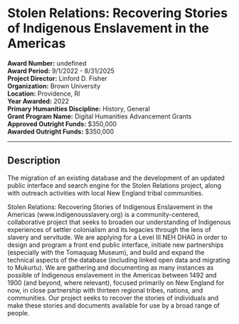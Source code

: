
# Stolen Relations: Recovering Stories of Indigenous Enslavement in the Americas

**Award Number:** undefined  
**Award Period:** 9/1/2022 - 8/31/2025  
**Project Director:** Linford D. Fisher  
**Organization:** Brown University  
**Location:** Providence, RI  
**Year Awarded:** 2022  
**Primary Humanities Discipline:** History, General  
**Grant Program Name:** Digital Humanities Advancement Grants  
**Approved Outright Funds:** $350,000  
**Awarded Outright Funds:** $350,000  

---

## Description

<p>The migration of an existing database and the development of an updated public interface and search engine for the Stolen Relations project, along with outreach activities with local New England tribal communities.</p>
<p>Stolen Relations: Recovering Stories of Indigenous Enslavement in the Americas (www.indigenousslavery.org) is a community-centered, collaborative project that seeks to broaden our understanding of Indigenous experiences of settler colonialism and its legacies through the lens of slavery and servitude. We are applying for a Level III NEH DHAG in order to design and program a front end public interface, initiate new partnerships (especially with the Tomaquag Museum), and build and expand the technical aspects of the database (including linked open data and migrating to Mukurtu). We are gathering and documenting as many instances as possible of Indigenous enslavement in the Americas between 1492 and 1900 (and beyond, where relevant), focused primarily on New England for now, in close partnership with thirteen regional tribes, nations, and communities. Our project seeks to recover the stories of individuals and make these stories and documents available for use by a broad range of people.</p>
